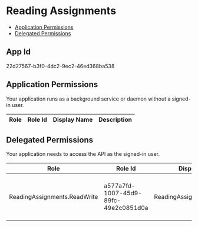 # Reading Assignments
- [Application Permissions](#application-permissions)
- [Delegated Permissions](#delegated-permissions)

## App Id
22d27567-b3f0-4dc2-9ec2-46ed368ba538

## Application Permissions
Your application runs as a background service or daemon without a signed-in user.

| Role | Role Id | Display Name | Description |
|---|---|---|---|

## Delegated Permissions
Your application needs to access the API as the signed-in user. 

| Role | Role Id | Display Name | Description |
|---|---|---|---|
| ReadingAssignments.ReadWrite | a577a7fd-1007-45d9-89fc-49e2c0851d0a | ReadingAssignments.ReadWrite | Allows reading and writing of reading assignment data. |

